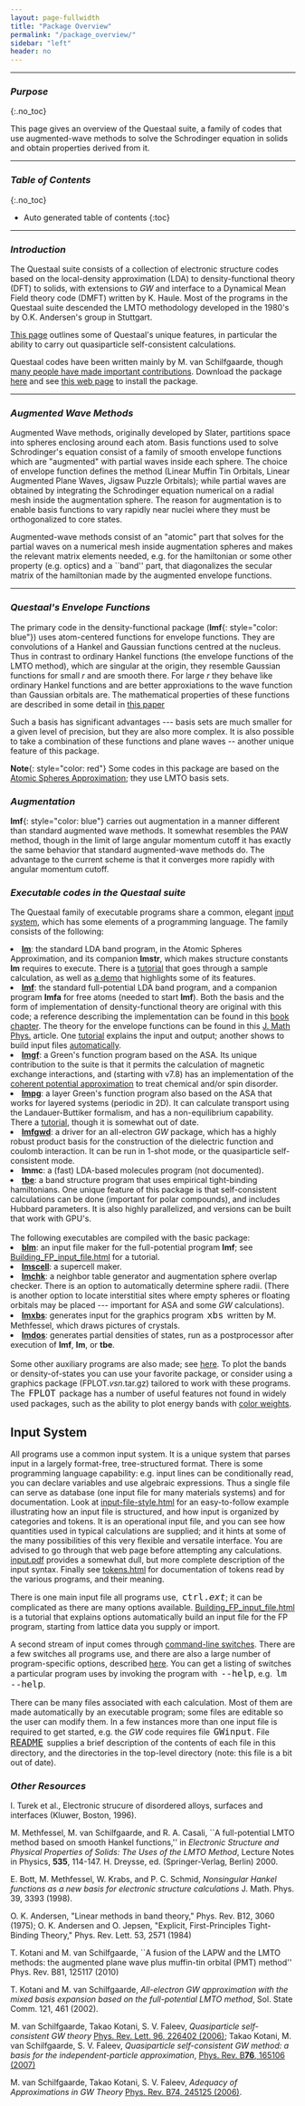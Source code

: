 ```yaml
---
layout: page-fullwidth
title: "Package Overview"
permalink: "/package_overview/"
sidebar: "left"
header: no
---
```

_____________________________________________________________

### _Purpose_
{:.no_toc}

This page gives an overview of the Questaal suite, a family of codes
that use augmented-wave methods to solve the Schrodinger equation in solids and
obtain properties derived from it.

_____________________________________________________________

### _Table of Contents_
{:.no_toc}
*  Auto generated table of contents
{:toc}

_____________________________________________________________

### _Introduction_

The Questaal suite consists of a collection of electronic structure codes based on the local-density approximation (LDA)
to density-functional theory (DFT) to solids, with extensions to _GW_ and interface to a Dynamical Mean Field theory
code (DMFT) written by K. Haule.  Most of the programs in the Questaal suite descended the LMTO methodology developed in
the 1980's by O.K. Andersen's group in Stuttgart.

[This page](https://lordcephei.github.io/about/) outlines some of
Questaal's unique features, in particular the ability to carry out
quasiparticle self-consistent calculations.

Questaal codes have been written mainly by M. van Schilfgaarde, though [many people have made important
contributions](https://lordcephei.github.io/lmf_tutorial/).  Download the package [here](https://bitbucket.org/lmto/lm)
and see [this web page](https://lordcephei.github.io/install/) to install the package.

_____________________________________________________________

### _Augmented Wave Methods_

Augmented Wave methods, originally developed by Slater, partitions
space into spheres enclosing around each atom.  Basis functions used
to solve Schrodinger's equation consist of a family of smooth envelope
functions which are "augmented" with partial waves inside each
sphere. The choice of envelope function defines the method (Linear
Muffin Tin Orbitals, Linear Augmented Plane Waves, Jigsaw Puzzle
Orbitals); while partial waves are obtained by integrating the
Schrodinger equation numerical on a radial mesh inside the
augmentation sphere.  The reason for augmentation is to enable basis
functions to vary rapidly near nuclei where they must be orthogonalized to
core states.

Augmented-wave methods consist of an "atomic" part that solves for the partial waves on a numerical mesh inside
augmentation spheres and makes the relevant matrix elements needed, e.g. for the hamiltonian or some other property
(e.g. optics) and a ``band'' part, that diagonalizes the secular matrix of the hamiltonian made by the
augmented envelope functions.

_____________________________________________________________

### _Questaal's Envelope Functions_

The primary code in the density-functional package (**lmf**{: style="color: blue"}) uses atom-centered functions for
envelope functions. They are convolutions of a Hankel and Gaussian functions centred at the nucleus.  Thus 
in contrast to ordinary Hankel functions (the envelope functions of the LMTO method), which are singular at the origin,
they resemble Gaussian functions for small _r_ and are smooth there.  For large _r_ they behave like ordinary Hankel functions
and are better approxiations to the wave function than Gaussian orbitals are.  The mathematical properties of
these functions are described in some detail in [this paper](http://scitation.aip.org/content/aip/journal/jmp/39/6/10.1063/1.532437)

Such a basis has significant advantages --- basis sets are much smaller for a given level of precision, but they are
also more complex.  It is also possible to take a combination of these functions and plane waves -- another unique
feature of this package.

**Note**{: style="color: red"} Some codes in this package are based on the [Atomic Spheres Approximation](https://lordcephei.github.io/lmto_asa_doc.md/);
they use LMTO basis sets.

### _Augmentation_

**lmf**{: style="color: blue"} carries out augmentation in a manner different than standard augmented wave methods.  It
somewhat resembles the PAW method, though in the limit of large angular momentum cutoff it has exactly the same behavior
that standard augmented-wave methods do.  The advantage to the current scheme is that it converges more rapidly with
angular momentum cutoff.

### _Executable codes in the Questaal suite_

The Questaal family of executable programs share a common, elegant
<A href="input-file-style.html">input system</A>, which has some elements of a programming language.
The family consists of the following:

<LI> <B><A href="lmto.html">lm</A></B>: the standard LDA band program, in the Atomic Spheres Approximation,
     and its companion <b>lmstr</b>, which makes structure constants <b>lm</b> requires to execute.
     There is a <A href="ASAtutorial.html">tutorial</A> that goes through a sample calculation,
     as well as <A href="Demo_ASA_copt.html">a demo</A> that highlights some of its features.

<LI> <b><A href="fp.html">lmf</A></B>: the standard full-potential LDA band
     program, and a companion program <b>lmfa</b> for free atoms (needed to
     start <b>lmf</b>).  Both the basis and the form of implementation of
     density-functional theory are original with this code; a reference
     describing the implementation can be found in this <A href="#fnlmf">book
     chapter</a>.  The theory for the envelope functions can be found in this
     <A href="#smhankel">J. Math Phys.</A> article. One
     <A href="FPtutorial.html">tutorial</A> explains the input and output; another shows to build input files
     <A href="Building_FP_input_file.html">automatically</A>.

<LI> <B><A href="gf.html">lmgf</A></B>: a Green's function program based on the
     ASA.  Its unique contribution to the suite is that it permits the
     calculation of magnetic exchange interactions, and (starting with v7.8) has
     an implementation of the
     <A href="cpa.html">coherent potential approximation</A> to treat
     chemical and/or spin disorder.

<LI> <B><A href="pgf.pdf">lmpg</A></B>: a layer Green's function
     program also based on the ASA that works for layered
     systems (periodic in 2D).  It can calculate transport using the
     Landauer-Buttiker formalism, and has a non-equilibrium
     capability.  There a
     <A href="lmpg_tutorial.v2.0.pdf">tutorial</A>, though it is somewhat out of date.

<LI> <B><A href="gw.html">lmfgwd</A></B>: a driver for an
     all-electron <i>GW</i> package, which has a
     highly robust product basis for the construction of the
     dielectric function and coulomb interaction.  It can be run in
     1-shot mode, or the quasiparticle self-consistent mode.

<LI> <b>lmmc</b>: a (fast) LDA-based molecules program (not documented).

<LI> <B><A href="tbe.html">tbe</A></B>: a band structure program that uses empirical
     tight-binding hamiltonians. One
     unique feature of this package is that self-consistent
     calculations can be done (important for polar compounds), and
     includes Hubbard parameters.  It is also highly parallelized, and versions can be built that work with GPU's.

</LI>

<BR>
The following executables are compiled with the basic package:

<LI> <A href="Building_FP_input_file.html"><b>blm</b></A>: an input file maker for the full-potential program <b>lmf</b>; see
     <A href="Building_FP_input_file.html">Building_FP_input_file.html</A> for a tutorial.

<LI> <B><A href="Command-line-options.html#section1lmscell">lmscell</A></B>: a supercell maker.

<LI> <B><A href="Command-line-options.html#section1lmchk">lmchk</A></B>: a neighbor
     table generator and augmentation sphere overlap checker. There is an
     option to automatically determine sphere radii. (There is another
     option to locate interstitial sites where empty spheres or
     floating orbitals may be placed --- important for ASA and some
     <i>GW</i> calculations).

<LI> <B><A href="Command-line-options.html#section1lmxbs">lmxbs</A></B>: generates
     input for the graphics program &thinsp;<FONT size="+1"><tt>xbs</tt></FONT>&thinsp; written by M. Methfessel,
     which draws pictures of crystals.

<LI> <B><A href="Command-line-options.html#section1lmdos">lmdos</A></B>: generates
     partial densities of states, run as a postprocessor after
     execution of <b>lmf</b>, <b>lm</b>, or <b>tbe</b>.

</LI>

<br>
Some other auxiliary programs are also made; see <A href="lmto.html#section3">here</A>.  To plot the bands or density-of-states
you can use your favorite package, or consider using a graphics package
(FPLOT.<I>vsn</I>.tar.gz) tailored to work with these programs.  The &thinsp;<FONT size="+1"><tt>FPLOT</tt></FONT>&thinsp;
package has a number of useful features not found in widely used packages, such as the ability to plot energy bands with
<A href="generating-energy-bands.html">color weights</A>.

<h2><A name="input"></A>Input System</h2>

All programs use a common input system.  It is a unique system that parses
input in a largely format-free, tree-structured format.  There is some
programming language capability: e.g. input lines can be conditionally
read, you can declare variables and use algebraic expressions.  Thus a
single file can serve as database (one input file for many
materials systems) and for documentation.  Look at
<A href="input-file-style.html">input-file-style.html</A> for an
easy-to-follow example illustrating how an input file is structured, and
how input is organized by categories and tokens.  It is an operational
input file, and you can see how quantities used in typical calculations are
supplied; and it hints at some of the many possibilities of this very
flexible and versatile interface.  You are advised to go through that web page before
attempting any calculations.
<A href="input.pdf">input.pdf</A> provides a somewhat dull, but
more complete description of the input syntax.  Finally see
<A href="tokens.html">tokens.html</A> for documentation of tokens
read by the various programs, and their meaning.

<P>

There is one main input file all programs use, &thinsp;<FONT size="+1"><tt>ctrl.<i>ext</i></tt></FONT>; it can be complicated as
there are many options available.
<A href="Building_FP_input_file.html">Building_FP_input_file.html</A> is a tutorial that explains options
automatically build an input file for the FP program, starting from lattice data you supply or import.

<P> A second stream of input comes through
<A href="Command-line-options.html">command-line switches</A>.  There are a few switches all programs use, and
there are also a large number of program-specific options, described
<A href="Command-line-options.html">here</A>.  You can get a listing of switches a particular program uses
by invoking the program with &thinsp;<FONT size="+1"><tt>--help</tt></FONT>, e.g. &thinsp;<FONT size="+1"><tt>lm --help</tt></FONT>.

<P> There can be many files associated with each calculation.  Most of them are made
automatically by an executable program; some files are editable so the user can
modify them.  In a few instances more than one input file is required to get
started, e.g. the <i>GW</i> code requires file
&thinsp;<FONT size="+1"><tt>GWinput</tt></FONT>.  File
&thinsp;<A href="README"><FONT size="+1"><tt>README</tt></FONT></A>&thinsp;
supplies a brief description of the contents of each file in this directory, and
the directories in the top-level directory (note: this file is a bit out of date).

### _Other Resources_

<FN ID=cpa><P>
I. Turek et al., Electronic strucure of disordered alloys, surfaces and interfaces (Kluwer, Boston, 1996).
</FN>

<FN ID=fnlmf><P>
M. Methfessel, M. van Schilfgaarde, and R. A. Casali, ``A full-potential LMTO method based
on smooth Hankel functions,'' in <i>Electronic Structure and Physical Properties of
Solids: The Uses of the LMTO Method</i>, Lecture Notes in Physics,
<b>535</b>, 114-147. H. Dreysse, ed. (Springer-Verlag, Berlin) 2000.
</FN>

<FN ID=smhankel><P>
E. Bott, M. Methfessel, W. Krabs, and P. C. Schmid,
<i>Nonsingular Hankel functions as a new basis for electronic structure calculations</i>
J. Math. Phys. 39, 3393 (1998).

<FN ID=fnasa><P> O. K. Andersen, "Linear methods in band theory,"
Phys. Rev. B12, 3060 (1975); O. K. Andersen and O. Jepsen,
"Explicit, First-Principles Tight-Binding Theory," Phys. Rev. Lett. 53, 2571 (1984)
</FN>

<FN ID=pmt><P>
T. Kotani and M. van Schilfgaarde,
``A fusion of the LAPW and the LMTO methods: the augmented plane wave plus muffin-tin orbital (PMT) method''
Phys. Rev. B81, 125117 (2010)

<FN ID=allelectrongw><P>
T. Kotani and M. van Schilfgaarde,
<i>All-electron <i>GW</i> approximation with the mixed basis expansion based on the full-potential LMTO method</i>, Sol. State Comm. 121, 461 (2002).

<FN ID=qsgw><P>
M. van Schilfgaarde, Takao Kotani, S. V. Faleev,
<i>Quasiparticle self-consistent <i>GW</i> theory</i>
<A href=http://link.aps.org/abstract/PRL/v96/e226402>Phys. Rev. Lett. 96, 226402 (2006)</A>;
Takao Kotani, M. van Schilfgaarde, S. V. Faleev,
<i>Quasiparticle self-consistent <i>GW</i> method: a basis for the independent-particle approximation</i>,
<A href=http://link.aps.org/abstract/PRB/v76/e165106>Phys. Rev. B<b>76</b>, 165106 (2007)</A>

<FN ID=adequacygw><P>
M. van Schilfgaarde, Takao Kotani, S. V. Faleev,
<i>Adequacy of Approximations in <i>GW</i> Theory</i>
<A href=http://link.aps.org/abstract/PRB/v74/e245125>Phys. Rev. B74, 245125 (2006)</A>.

<BR><BR><BR><BR><BR><BR><BR><BR><BR><BR><BR><BR><BR><BR><BR><BR><BR><BR><BR><BR><BR><BR><BR><BR><BR><BR><BR><BR><BR><BR><BR>



</HTML>
